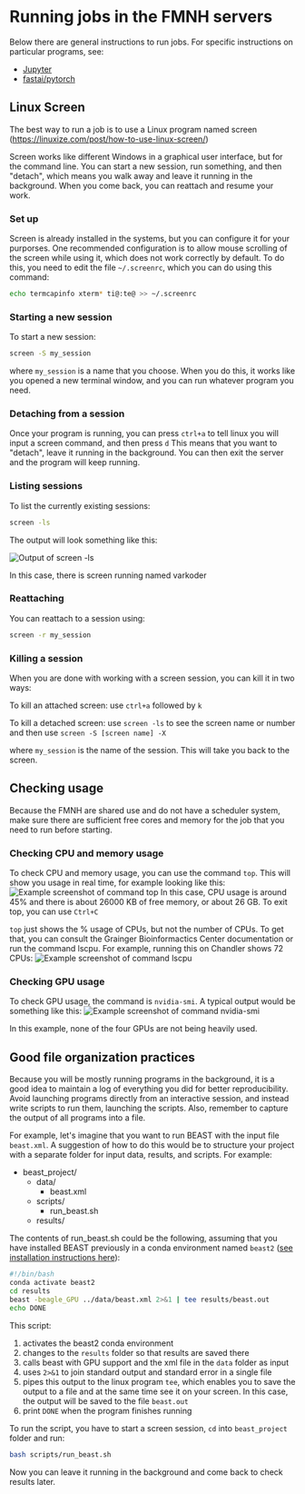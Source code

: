 # Running jobs in the FMNH servers


Below there are general instructions to run jobs. For specific instructions on particular programs, see:
 * [Jupyter](docs/jupyter.md)
 * [fastai/pytorch](docs/fastai_pytorch.md)


## Linux Screen

The best way to run a job is to use a Linux program named screen (https://linuxize.com/post/how-to-use-linux-screen/)

Screen works like different Windows in a graphical user interface, but for the command line. You can start a new session, run something, and then "detach", which means you walk away and leave it running in the background. When you come back, you can reattach and resume your work. 


### Set up

Screen is already installed in the systems, but you can configure it for your purporses. One recommended configuration is to allow mouse scrolling of the screen while using it, which does not work correctly by default. To do this, you need to edit the file `~/.screenrc`, which you can do using this command:
```bash
echo termcapinfo xterm* ti@:te@ >> ~/.screenrc
```

### Starting a new session

To start a new session:

```bash
screen -S my_session
```

where `my_session` is a name that you choose. When you do this, it works like you opened a new terminal window, and you can run whatever program you need. 

### Detaching from a session

Once your program is running, you can press `ctrl+a` to tell linux you will input a screen command, and then press `d`
This means that you want to "detach", leave it running in the background. You can then exit the server and the program will keep running.

### Listing sessions

To list the currently existing sessions:
```bash
screen -ls
```
The output will look something like this:

![Output of screen -ls](images/screen_ls.png)

In this case, there is screen running named varkoder

### Reattaching

You can reattach to a session using:

```bash
screen -r my_session
```

### Killing a session

When you are done with working with a screen session, you can kill it in two ways:

To kill an attached screen: use `ctrl+a` followed by `k`

To kill a detached screen: use `screen -ls` to see the screen name or number and then use `screen -S [screen name] -X`

where `my_session` is the name of the session. This will take you back to the screen.

## Checking usage

Because the FMNH are shared use and do not have a scheduler system, make sure there are sufficient free cores and memory for the job that you need to run before starting.

### Checking CPU and memory usage
To check CPU and memory usage, you can use the command `top`. This will show you usage in real time, for example looking like this:
![Example screenshot of command top](images/top.png)
In this case, CPU usage is around 45% and there is about 26000 KB of free memory, or about 26 GB. To exit top, you can use `Ctrl+C`


`top` just shows the % usage of CPUs, but not the number of CPUs. To get that, you can consult the Grainger Bioinformactics Center documentation or run the command lscpu. For example, running this on Chandler shows 72 CPUs:
![Example screenshot of command lscpu](images/lscpu.png)


### Checking GPU usage
To check GPU usage, the command is `nvidia-smi`. A typical output would be something like this:
![Example screenshot of command nvidia-smi](images/nvidia_smi.png)

In this example, none of the four GPUs are not being heavily used.

## Good file organization practices

Because you will be mostly running programs in the background, it is a good idea to maintain a log of everything you did for better reproducibility. Avoid launching programs directly from an interactive session, and instead write scripts to run them, launching the scripts. Also, remember to capture the output of all programs into a file.

For example, let's imagine that you want to run BEAST with the input file `beast.xml`. A suggestion of how to do this would be to structure your project with a separate folder for input data, results, and scripts. For example:
* beast_project/
  * data/
    * beast.xml
  * scripts/
    * run_beast.sh 
  * results/      

The contents of run_beast.sh could be the following, assuming that you have installed BEAST previously in a conda environment named `beast2` ([see installation instructions here](../install_instructions/BEAST2_with_GPU_support.md)):

```bash
#!/bin/bash
conda activate beast2 
cd results
beast -beagle_GPU ../data/beast.xml 2>&1 | tee results/beast.out
echo DONE
```

This script:

1. activates the beast2 conda environment
2. changes to the `results` folder so that results are saved there
3. calls beast with GPU support and the xml file in the `data` folder as input
4. uses `2>&1` to join standard output and standard error in a single file
5. pipes this output to the linux program `tee`, which enables you to save the output to a file and at the same time see it on your screen. In this case, the output will be saved to the file `beast.out`
6. print `DONE` when the program finishes running

To run the script, you have to start a screen session, `cd` into `beast_project` folder and run:
```bash
bash scripts/run_beast.sh
```

Now you can leave it running in the background and come back to check results later.




